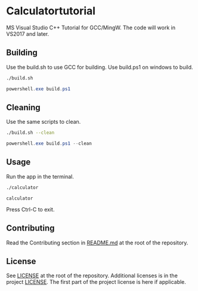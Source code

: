 # Calculatortutorial

MS Visual Studio C++ Tutorial for GCC/MingW. The code will work in VS2017 and later.

## Building

Use the build.sh to use GCC for building. Use build.ps1 on windows to build.

```bash
./build.sh
```

```powershell
powershell.exe build.ps1
```

## Cleaning

Use the same scripts to clean.

```bash
./build.sh --clean
```

```powershell
powershell.exe build.ps1 --clean
```

## Usage

Run the app in the terminal.

```bash
./calculator
```

```dos
calculator
```

Press Ctrl-C to exit.

## Contributing

Read the Contributing section in [README.md](../../README.md) at the root of the repository.

## License

See [LICENSE](../../LICENSE) at the root of the repository. Additional licenses is in the project [LICENSE](./LICENSE).
The first part of the project license is here if applicable.
